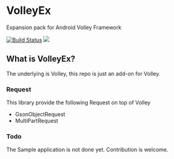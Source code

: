 # VolleyEx
Expansion pack for Android Volley Framework

[![Build Status](https://travis-ci.org/seventhmoon/VolleyEx.svg?branch=master)](https://travis-ci.org/seventhmoon/VolleyEx)
[![](https://jitpack.io/v/seventhmoon/VolleyEx.svg)](https://jitpack.io/#seventhmoon/VolleyEx)

## What is VolleyEx?
The underlying is Volley, this repo is just an add-on for Volley.

### Request
This library provide the following Request on top of Volley
 - GsonObjectRequest
 - MultiPartRequest

### Todo
The Sample application is not done yet. Contribution is welcome.
